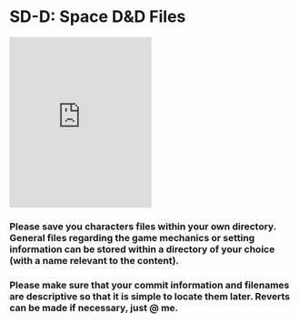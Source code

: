 # **SD-D: Space D&amp;D Files**

<iframe src="https://discordapp.com/widget?id=174183154716901376&theme=dark" width="250" height="300" allowtransparency="true" frameborder="0"></iframe>

### Please save you characters files within your own directory. General files regarding the game mechanics or setting information can be stored within a directory of your choice (with a name relevant to the content).

### Please make sure that your commit information and filenames are descriptive so that it is simple to locate them later. Reverts can be made if necessary, just @ me.
